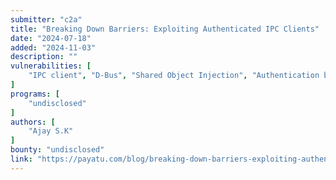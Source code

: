 ```yaml
---
submitter: "c2a"
title: "Breaking Down Barriers: Exploiting Authenticated IPC Clients"
date: "2024-07-18"
added: "2024-11-03"
description: ""
vulnerabilities: [
    "IPC client", "D-Bus", "Shared Object Injection", "Authentication bypass"
]
programs: [
    "undisclosed"
]
authors: [
    "Ajay S.K"
]
bounty: "undisclosed"
link: "https://payatu.com/blog/breaking-down-barriers-exploiting-authenticated-ipc-clients/"
---
```




